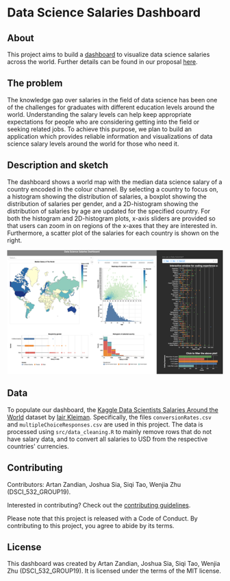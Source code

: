 # Data Science Salaries Dashboard
## About

This project aims to build a [dashboard](https://datasci-salaries-py.herokuapp.com/) to visualize data science salaries across the world. Further details can be found in our proposal [here](https://github.com/UBC-MDS/datasci_salaries_py/blob/main/proposal.md).

## The problem

The knowledge gap over salaries in the field of data science has been one of the challenges for graduates with different education levels around the world. Understanding the salary levels can help keep appropriate expectations for people who are considering getting into the field or seeking related jobs. To achieve this purpose, we plan to build an application which provides reliable information and visualizations of data science salary levels around the world for those who need it.

## Description and sketch

The dashboard shows a world map with the median data science salary of a country encoded in the colour channel. By selecting a country to focus on, a histogram showing the distribution of salaries, a boxplot showing the distribution of salaries per gender, and a 2D-histogram showing the distribution of salaries by age are updated for the specified country. For both the histogram and 2D-histogram plots, x-axis sliders are provided so that users can zoom in on regions of the x-axes that they are interested in. Furthermore, a scatter plot of the salaries for each country is shown on the right.

![app](https://github.com/UBC-MDS/datasci_salaries_py/blob/main/media/app.png)

## Data

To populate our dashboard, the [Kaggle Data Scientists Salaries Around the World](https://www.kaggle.com/ikleiman/data-scientists-salaries-around-the-world) dataset by [Iair Kleiman](https://www.kaggle.com/ikleiman). Specifically, the files `conversionRates.csv` and `multipleChoiceResponses.csv` are used in this project. The data is processed using `src/data_cleaning.R` to mainly remove rows that do not have salary data, and to convert all salaries to USD from the respective countries' currencies.

## Contributing

Contributors: Artan Zandian, Joshua Sia, Siqi Tao, Wenjia Zhu (DSCI_532_GROUP19).

Interested in contributing? Check out the [contributing guidelines](https://github.com/UBC-MDS/datasci_salaries_py/blob/main/CONTRIBUTING.md). 

Please note that this project is released with a Code of Conduct. By contributing to this project, you agree to abide by its terms.

## License

This dashboard was created by Artan Zandian, Joshua Sia, Siqi Tao, Wenjia Zhu (DSCI_532_GROUP19). It is licensed under the terms of the MIT license.